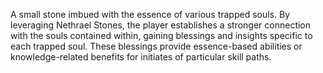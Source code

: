 A small stone imbued with the essence of various trapped souls. By leveraging Nethrael Stones, the player establishes a stronger connection with the souls contained within, gaining blessings and insights specific to each trapped soul. These blessings  provide essence-based abilities or knowledge-related benefits for initiates of particular skill paths.